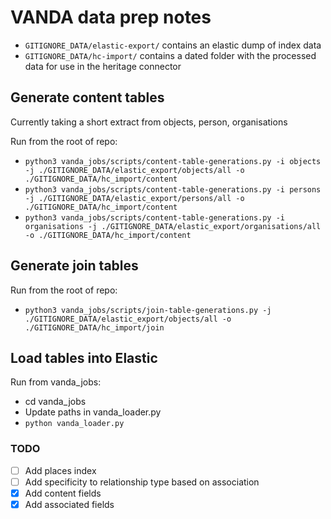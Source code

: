 # VANDA data prep notes

- `GITIGNORE_DATA/elastic-export/` contains an elastic dump of index data
- `GITIGNORE_DATA/hc-import/` contains a dated folder with the processed data for use in the heritage connector

## Generate content tables

Currently taking a short extract from objects, person, organisations

Run from the root of repo:

- `python3 vanda_jobs/scripts/content-table-generations.py -i objects -j ./GITIGNORE_DATA/elastic_export/objects/all -o ./GITIGNORE_DATA/hc_import/content`
- `python3 vanda_jobs/scripts/content-table-generations.py -i persons -j ./GITIGNORE_DATA/elastic_export/persons/all -o ./GITIGNORE_DATA/hc_import/content`
- `python3 vanda_jobs/scripts/content-table-generations.py -i organisations -j ./GITIGNORE_DATA/elastic_export/organisations/all -o ./GITIGNORE_DATA/hc_import/content`

## Generate join tables

Run from the root of repo:

- `python3 vanda_jobs/scripts/join-table-generations.py -j ./GITIGNORE_DATA/elastic_export/objects/all -o ./GITIGNORE_DATA/hc_import/join`

## Load tables into Elastic

Run from vanda_jobs:

- cd vanda_jobs
- Update paths in vanda_loader.py
- `python vanda_loader.py`

### TODO

- [ ] Add places index
- [ ] Add specificity to relationship type based on association
- [x] Add content fields
- [x] Add associated fields
